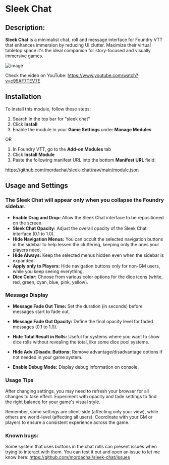 # Sleek Chat

## Description:

**Sleek Chat** is a minimalist chat, roll and message interface for Foundry VTT that enhances immersion by reducing UI clutter. Maximize their virtual tabletop space it's the ideal companion for story-focused and visually immersive games.

![image](https://github.com/user-attachments/assets/c39f24ce-467d-4593-bcde-156685089401)

Check the video on YouTube: https://www.youtube.com/watch?v=c95AF7TEV7E

## Installation

To install this module, follow these steps:

1. Search in the top bar for "sleek chat"
2. Click **Install**
3. Enable the module in your **Game Settings** under **Manage Modules**

OR

1. In Foundry VTT, go to the **Add-on Modules** tab
2. Click **Install Module**
3. Paste the following manifest URL into the bottom **Manifest URL** field:

https://github.com/mordachai/sleek-chat/raw/main/module.json


## Usage and Settings

### The Sleek Chat will appear only when you collapse the Foundry sidebar.

- **Enable Drag and Drop:** Allow the Sleek Chat interface to be repositioned on the screen.
- **Sleek Chat Opacity:** Adjust the overall opacity of the Sleek Chat interface (0.1 to 1.0).
- **Hide Navigation Menus:** You can occult the selected navigation buttons in the sidebar to help lessen the cluttering, keeping only the ones your players need.
- **Hide Always:** Keep the selected menus hidden even when the sidebar is expanded.
- **Apply only to Players:** Hide navigation buttons only for non-GM users, while you keep seeing everything.
- **Dice Color:** Choose from various color options for the dice icons (white, red, green, cyan, blue, pink, yellow).

### Message Display

- **Message Fade Out Time:** Set the duration (in seconds) before messages start to fade out.
- **Message Fade Out Opacity:** Define the final opacity level for faded messages (0.1 to 1.0).
- **Hide Total Result in Rolls:** Useful for systems where you want to show dice rolls without revealing the total, like some dice pool systems.
- **Hide Adv./Disadv. Buttons:** Remove advantage/disadvantage options if not needed in your game system.

- **Enable Debug Mode:** Display debug information on console.

### Usage Tips

After changing settings, you may need to refresh your browser for all changes to take effect.
Experiment with opacity and fade settings to find the right balance for your game's visual style.

Remember, some settings are client-side (affecting only your view), while others are world-level (affecting all users). Coordinate with your GM or players to ensure a consistent experience across the game.

### Known bugs:
Some system that uses buttons in the chat rolls can present issues when trying to interact with them. You can test it out and open an issue to let me know here: https://github.com/mordachai/sleek-chat/issues 
